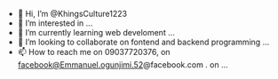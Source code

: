 - 👋 Hi, I’m @KhingsCulture1223
- 👀 I’m interested in ...
- 🌱 I’m currently learning web develoment ...
- 💞️ I’m looking to collaborate on fontend and backend programming ...
- 📫 How to reach me on 09037720376, on facebook@Emmanuel.ogunjimi.52@facebook.com . on ...

<!---
KhingsCulture1223/KhingsCulture1223 is a ✨ special ✨ repository because its `README.md` (this file) appears on your GitHub profile.
You can click the Preview link to take a look at your changes.
--->
